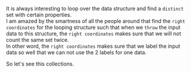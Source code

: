 It is always interesting to loop over the data structure and find a `distinct` set with certain properties.    
I am amazed by the smartness of all the people around that find the `right coordinates` for the looping structure such that when we `throw` the input data to this structure, the `right coordinates` makes sure that we will not count the same set twice.    
In other word, the `right coordinates` makes sure that we label the input data so well that we can not use the 2 labels for one data.   
   
So let's see this collections.
